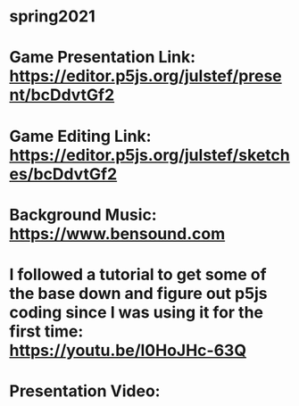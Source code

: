 # spring2021
# Game Presentation Link: https://editor.p5js.org/julstef/present/bcDdvtGf2
# Game Editing Link: https://editor.p5js.org/julstef/sketches/bcDdvtGf2
# Background Music: https://www.bensound.com
# I followed a tutorial to get some of the base down and figure out p5js coding since I was using it for the first time: https://youtu.be/l0HoJHc-63Q 
# Presentation Video: 
